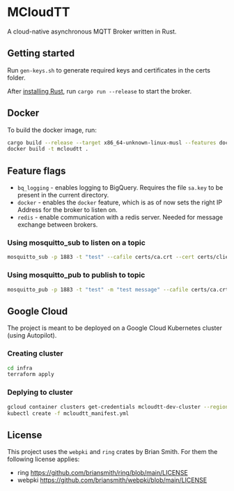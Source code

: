 # MCloudTT

A cloud-native asynchronous MQTT Broker written in Rust.

## Getting started
Run `gen-keys.sh` to generate required keys and certificates in the certs folder.

After [installing Rust](https://rustup.rs/), run `cargo run --release` to start the broker.

## Docker
To build the docker image, run:
```bash
cargo build --release --target x86_64-unknown-linux-musl --features docker
docker build -t mcloudtt .
```

## Feature flags
- `bq_logging` - enables logging to BigQuery. Requires the file `sa.key` to be present in the current directory.
- `docker` - enables the `docker` feature, which is as of now sets the right IP Address for the broker to listen on.
- `redis` - enable communication with a redis server. Needed for message exchange between brokers.

### Using mosquitto_sub to listen on a topic
```bash
mosquitto_sub -p 1883 -t "test" --cafile certs/ca.crt --cert certs/client/client.crt --key certs/client/client.key -d --insecure -V 5 -q 0
```

### Using mosquitto_pub to publish to topic
```bash
mosquitto_pub -p 1883 -t "test" -m "test message" --cafile certs/ca.crt --cert certs/client/client.crt --key certs /client/client.key -d --insecure -V 5 -q 0
```

## Google Cloud
The project is meant to be deployed on a Google Cloud Kubernetes cluster (using Autopilot).

### Creating cluster
```bash
cd infra
terraform apply
```

### Deplying to cluster
```bash
gcloud container clusters get-credentials mcloudtt-dev-cluster --region REGION --project PROJECT_ID
kubectl create -f mcloudtt_manifest.yml
```

## License
This project uses the `webpki` and `ring` crates by Brian Smith. For them the following license applies:

- ring https://github.com/briansmith/ring/blob/main/LICENSE
- webpki https://github.com/briansmith/webpki/blob/main/LICENSE